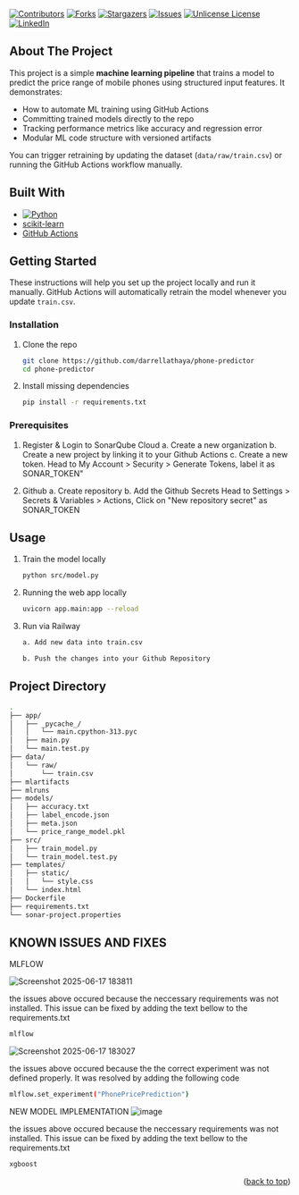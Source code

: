 <a id="readme-top"></a>

<!-- PROJECT SHIELDS -->
[![Contributors][contributors-shield]][contributors-url]
[![Forks][forks-shield]][forks-url]
[![Stargazers][stars-shield]][stars-url]
[![Issues][issues-shield]][issues-url]
[![Unlicense License][license-shield]][license-url]
[![LinkedIn][linkedin-shield]][linkedin-url]

<!-- ABOUT THE PROJECT -->
## About The Project

This project is a simple **machine learning pipeline** that trains a model to predict the price range of mobile phones using structured input features. It demonstrates:

- How to automate ML training using GitHub Actions
- Committing trained models directly to the repo
- Tracking performance metrics like accuracy and regression error
- Modular ML code structure with versioned artifacts

You can trigger retraining by updating the dataset (`data/raw/train.csv`) or running the GitHub Actions workflow manually.


<!-- BUILT WITH -->
## Built With

* [![Python](https://img.shields.io/badge/Python-3776AB?style=for-the-badge&logo=python&logoColor=white)](https://www.python.org/)
* [scikit-learn](https://scikit-learn.org/)
* [GitHub Actions](https://github.com/features/actions)


<!-- GETTING STARTED -->
## Getting Started

These instructions will help you set up the project locally and run it manually. GitHub Actions will automatically retrain the model whenever you update `train.csv`.


<!-- INSTALLATION -->
### Installation

1. Clone the repo
   ```sh
   git clone https://github.com/darrellathaya/phone-predictor
   cd phone-predictor

2. Install missing dependencies
   ```sh
   pip install -r requirements.txt
   

<!-- PREREQUISITES -->
### Prerequisites
1. Register & Login to SonarQube Cloud
   a. Create a new organization
   b. Create a new project by linking it to your Github Actions
   c. Create a new token. Head to My Account > Security > Generate Tokens, label it as SONAR_TOKEN"

2. Github
   a. Create repository
   b. Add the Github Secrets
      Head to Settings > Secrets & Variables > Actions, Click on "New repository secret" as SONAR_TOKEN 


<!-- USAGE EXAMPLES -->
## Usage

1. Train the model locally
   ```sh
   python src/model.py
   ```

2. Running the web app locally
   ```sh
   uvicorn app.main:app --reload
   ```

3. Run via Railway
   ```sh
   a. Add new data into train.csv

   b. Push the changes into your Github Repository


<!-- DIRECTORY -->
## Project Directory
```sh
.
├── app/
│   ├── _pycache_/
│   │   └── main.cpython-313.pyc
│   ├── main.py
│   └── main.test.py
├── data/
│   └── raw/
│       └── train.csv
├── mlartifacts
├── mlruns
├── models/
│   ├── accuracy.txt
│   ├── label_encode.json
│   ├── meta.json
│   └── price_range_model.pkl
├── src/
│   ├── train_model.py
│   └── train_model.test.py
├── templates/
│   ├── static/
│   │   └── style.css
│   └── index.html
├── Dockerfile
├── requirements.txt
└── sonar-project.properties
```
## KNOWN ISSUES AND FIXES
MLFLOW

![Screenshot 2025-06-17 183811](https://github.com/user-attachments/assets/2b0e9155-82a9-456d-bc71-f8e52f17e4f4)

   the issues above occured because the neccessary requirements was not installed. This issue can be fixed by adding the text bellow to the requirements.txt
   ```sh
mlflow
   ```

![Screenshot 2025-06-17 183027](https://github.com/user-attachments/assets/6f29d148-164e-487e-81a9-129d9f613356)

   the issues above occured because the the correct experiment was not defined properly. It was resolved by adding the following code
   ```sh
mlflow.set_experiment("PhonePricePrediction")
   ```


NEW MODEL IMPLEMENTATION
![image](https://github.com/user-attachments/assets/245ee94f-1068-47bd-bee6-d683f4e5b8de)

   the issues above occured because the neccessary requirements was not installed. This issue can be fixed by adding the text bellow to the requirements.txt
   ```sh
xgboost
   ```

<p align="right">(<a href="#readme-top">back to top</a>)</p>


<!-- MARKDOWN LINKS & IMAGES -->
<!-- https://www.markdownguide.org/basic-syntax/#reference-style-links -->
[contributors-shield]: https://img.shields.io/github/contributors/darrellathaya/Best-README-Template.svg?style=for-the-badge
[contributors-url]: https://github.com/darrellathaya/Best-README-Template/graphs/contributors
[forks-shield]: https://img.shields.io/github/forks/darrellathaya/Best-README-Template.svg?style=for-the-badge
[forks-url]: https://github.com/darrellathaya/Best-README-Template/network/members
[stars-shield]: https://img.shields.io/github/stars/darrellathaya/Best-README-Template.svg?style=for-the-badge
[stars-url]: https://github.com/darrellathaya/Best-README-Template/stargazers
[issues-shield]: https://img.shields.io/github/issues/darrellathaya/Best-README-Template.svg?style=for-the-badge
[issues-url]: https://github.com/darrellathaya/Best-README-Template/issues
[license-shield]: https://img.shields.io/github/license/darrellathaya/Best-README-Template.svg?style=for-the-badge
[license-url]: https://github.com/darrellathaya/Best-README-Template/blob/master/LICENSE.txt
[linkedin-shield]: https://img.shields.io/badge/-LinkedIn-black.svg?style=for-the-badge&logo=linkedin&colorB=555
[linkedin-url]: https://linkedin.com/in/darrellathaya
[product-screenshot]: images/screenshot.png

[Java.io]: https://img.shields.io/badge/Java-ED8B00?style=for-the-badge&logo=openjdk&logoColor=white
[Java-url]: https://www.java.com/

[MsgPack.io]: https://img.shields.io/badge/MessagePack-000000?style=for-the-badge&logo=data&logoColor=white
[MsgPack-url]: https://msgpack.org/

[Jackson.io]: https://img.shields.io/badge/Jackson-2F3134?style=for-the-badge&logo=code&logoColor=white
[Jackson-url]: https://github.com/FasterXML/jackson
